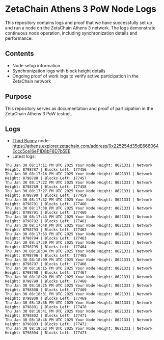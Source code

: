 # ZetaChain Athens 3 PoW Node Logs
This repository contains logs and proof that we have successfully set up and run a node on the ZetaChain Athens 3 network. The logs demonstrate continuous node operation, including synchronization details and performance.

## Contents
- Node setup information
- Synchronization logs with block height details
- Ongoing proof of work logs to verify active participation in the ZetaChain network

## Purpose
This repository serves as documentation and proof of participation in the ZetaChain Athens 3 PoW testnet.

## Logs

- [Third Bunny](https://thirdbunny.xyz/) node: https://athens.explorer.zetachain.com/address/0x225254d35dE666064Eccc5ce16eF1D8bF8D7b5EE
- Latest logs:
```
Thu Jan 30 08:17:11 PM UTC 2025 Your Node Height: 8621331 | Network Height: 8798787 | Blocks Left: 177456
Thu Jan 30 08:17:16 PM UTC 2025 Your Node Height: 8621331 | Network Height: 8798788 | Blocks Left: 177457
Thu Jan 30 08:17:22 PM UTC 2025 Your Node Height: 8621331 | Network Height: 8798789 | Blocks Left: 177458
Thu Jan 30 08:17:27 PM UTC 2025 Your Node Height: 8621331 | Network Height: 8798790 | Blocks Left: 177459
Thu Jan 30 08:17:32 PM UTC 2025 Your Node Height: 8621331 | Network Height: 8798791 | Blocks Left: 177460
Thu Jan 30 08:17:38 PM UTC 2025 Your Node Height: 8621331 | Network Height: 8798791 | Blocks Left: 177460
Thu Jan 30 08:17:43 PM UTC 2025 Your Node Height: 8621331 | Network Height: 8798792 | Blocks Left: 177461
Thu Jan 30 08:17:48 PM UTC 2025 Your Node Height: 8621331 | Network Height: 8798793 | Blocks Left: 177462
Thu Jan 30 08:17:53 PM UTC 2025 Your Node Height: 8621331 | Network Height: 8798794 | Blocks Left: 177463
Thu Jan 30 08:17:59 PM UTC 2025 Your Node Height: 8621331 | Network Height: 8798795 | Blocks Left: 177464
Thu Jan 30 08:18:04 PM UTC 2025 Your Node Height: 8621331 | Network Height: 8798796 | Blocks Left: 177465
Thu Jan 30 08:18:09 PM UTC 2025 Your Node Height: 8621331 | Network Height: 8798797 | Blocks Left: 177466
Thu Jan 30 08:18:15 PM UTC 2025 Your Node Height: 8621331 | Network Height: 8798798 | Blocks Left: 177467
Thu Jan 30 08:18:20 PM UTC 2025 Your Node Height: 8621331 | Network Height: 8798799 | Blocks Left: 177468
Thu Jan 30 08:18:25 PM UTC 2025 Your Node Height: 8621331 | Network Height: 8798800 | Blocks Left: 177469
Thu Jan 30 08:18:31 PM UTC 2025 Your Node Height: 8621331 | Network Height: 8798800 | Blocks Left: 177469
Thu Jan 30 08:18:36 PM UTC 2025 Your Node Height: 8621331 | Network Height: 8798801 | Blocks Left: 177470
Thu Jan 30 08:18:41 PM UTC 2025 Your Node Height: 8621331 | Network Height: 8798802 | Blocks Left: 177471
Thu Jan 30 08:18:46 PM UTC 2025 Your Node Height: 8621331 | Network Height: 8798803 | Blocks Left: 177472
Thu Jan 30 08:18:52 PM UTC 2025 Your Node Height: 8621331 | Network Height: 8798804 | Blocks Left: 177473
```
